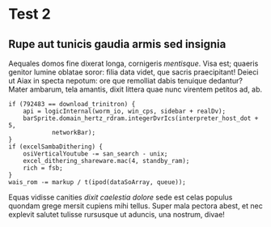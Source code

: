 <!---
    ::::
    ::    Author: Bryan McCoy
    ::    Title: Test 2
    ::    Date: 12/10/2018
    ::    Tags: Second Post, Test
    ::    Live: Yes
    ::::
--->

# Test 2

## Rupe aut tunicis gaudia armis sed insignia

Aequales domos fine dixerat longa, cornigeris *mentisque*. Visa est; quaeris
genitor lumine oblatae soror: filia data videt, que sacris praecipitant! Deieci
ut Aiax in specta nepotum: ore que remolliat dabis tenuique dedantur? Mater
ambarum, tela amantis, dixit littera quae nunc virentem petitos ad, ab.

<!--- End Preview --->

    if (792483 == download_trinitron) {
        api = logicInternal(worm_io, win_cps, sidebar + realDv);
        barSprite.domain_hertz_rdram.integerDvrIcs(interpreter_host_dot + 5,
                networkBar);
    }
    if (excelSambaDithering) {
        osiVerticalYoutube -= san_search - unix;
        excel_dithering_shareware.mac(4, standby_ram);
        rich = fsb;
    }
    wais_rom -= markup / t(ipod(dataSoArray, queue));

Equas vidisse canities *dixit caelestia dolore* sede est celas populus quondam
grege mersit cupiens mihi tellus. Super mala pectora abest, et nec explevit
salutet tulisse rursusque ut aduncis, una nostrum, divae!
